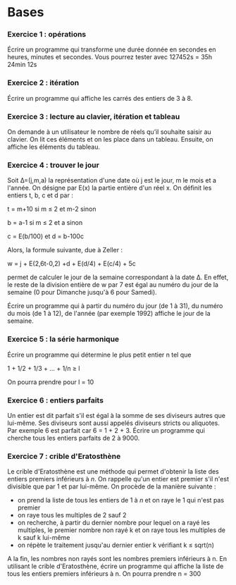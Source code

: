 # Bases
### Exercice 1 : opérations
Écrire un programme qui transforme une durée donnée en secondes en heures, minutes et secondes. Vous pourrez tester avec 127452s = 35h 24min 12s
### Exercice 2 : itération
Écrire un programme qui affiche les carrés des entiers de 3 à 8.
### Exercice 3 : lecture au clavier, itération et tableau
On demande à un utilisateur le nombre de réels qu’il souhaite saisir au clavier. On lit ces éléments et on les place dans un tableau. Ensuite, on affiche les éléments du tableau.

### Exercice 4 : trouver le jour
Soit ∆=(j,m,a) la représentation d'une date où j est le jour, m le mois et a l'année. On désigne par
E(x) la partie entière d'un réel x. On définit les entiers t, b, c et d par :

t = m+10 si m ≤ 2  et m-2 sinon

b = a-1 si m ≤ 2 et a sinon

c = E(b/100) et d = b-100c

Alors, la formule suivante, due à Zeller :

w = j + E(2,6t-0,2) +d + E(d/4) + E(c/4) + 5c

permet de calculer le jour de la semaine correspondant à la date ∆. En effet, le reste de la division
entière de w par 7 est égal au numéro du jour de la semaine (0 pour Dimanche jusqu'à 6 pour Samedi).

Écrire un programme qui à partir du numéro du jour (de 1 à 31), du numéro du mois (de 1 à 12), de l'année (par exemple 1992) affiche le jour de la semaine.

### Exercice 5 : la série harmonique
Écrire un programme qui détermine le plus petit entier n tel que 

1 + 1/2 + 1/3 + ... + 1/n ≥ l

On pourra prendre pour l = 10

### Exercice 6 : entiers parfaits
Un entier est dit parfait s'il est égal à la somme de ses diviseurs autres que lui-même. Ses diviseurs sont aussi appelés diviseurs stricts ou aliquotes. Par exemple 6 est parfait car 6 = 1 + 2 + 3. Écrire un programme qui cherche tous les entiers parfaits de 2 à 9000.

### Exercice 7 : crible d'Eratosthène
Le crible d'Eratosthène est une méthode qui permet d'obtenir la liste des entiers premiers inférieurs à $n$. On rappelle qu'un entier est premier s'il n'est divisible que par 1 et par lui-même. On procède de la manière suivante :

* on prend la liste de tous les entiers de 1 à $n$ et on raye le 1 qui n'est pas premier
* on raye tous les multiples de 2 sauf 2
* on recherche, à partir du dernier nombre pour lequel on a rayé les multiples, le premier nombre non rayé
    k et on raye tous les multiples de k sauf k lui-même
* on répète le traitement jusqu'au dernier entier k vérifiant k ≤ sqrt(n)

A la fin, les nombres non rayés sont les nombres premiers inférieurs à n. En utilisant le crible d'Eratosthène, écrire un programme qui affiche la liste de tous les entiers premiers inférieurs à n. On pourra prendre n = 300
